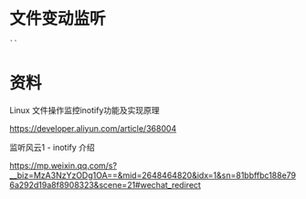 # 文件变动监听



```c
``
```



# 资料

Linux 文件操作监控inotify功能及实现原理

<https://developer.aliyun.com/article/368004>

监听风云1 - inotify 介绍

<https://mp.weixin.qq.com/s?__biz=MzA3NzYzODg1OA==&mid=2648464820&idx=1&sn=81bbffbc188e796a292d19a8f8908323&scene=21#wechat_redirect>
